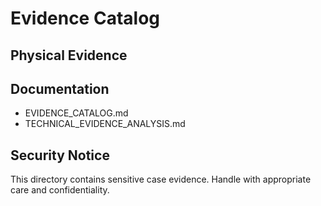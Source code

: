# Evidence Catalog

## Physical Evidence


## Documentation
- EVIDENCE_CATALOG.md
- TECHNICAL_EVIDENCE_ANALYSIS.md

## Security Notice
This directory contains sensitive case evidence. Handle with appropriate care and confidentiality.
